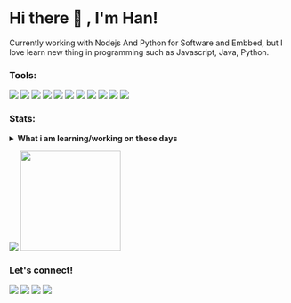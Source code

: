 # Hi there 👋 , I'm Han!
Currently working with Nodejs And Python for Software and Embbed, but I love learn new thing in programming such as Javascript, Java, Python.  

### Tools:
<p>
    <img src="https://img.shields.io/badge/IntelliJIDEA-000000.svg?style=flat&logo=intellij-idea&logoColor=white" />
    <img src="https://img.shields.io/badge/pycharm-143?style=flat&logo=pycharm&logoColor=black&color=black&labelColor=green" />
    <img src="https://img.shields.io/badge/Replit-DD1200?style=flat&logo=Replit&logoColor=white" />
    <img src="https://img.shields.io/badge/Visual%20Studio%20Code-0078d7.svg?style=flat&logo=visual-studio-code&logoColor=white" />
    <img src="https://img.shields.io/badge/firebase-%23039BE5.svg?style=flat&logo=firebase" />
    <img src="https://img.shields.io/badge/DigitalOcean-%230167ff.svg?style=flat&logo=digitalOcean&logoColor=white" />
    <img src="https://img.shields.io/badge/Kali-268BEE?style=flat&logo=kalilinux&logoColor=white" />
    <img src="https://img.shields.io/badge/-Arduino-00979D?style=flat&logo=Arduino&logoColor=white" />
    <img src="https://img.shields.io/badge/Postman-FF6C37?style=flat&logo=postman&logoColor=white" />
    <img src="https://img.shields.io/badge/tor-%237E4798.svg?style=flat&logo=tor-project&logoColor=white" />
    <img src="https://img.shields.io/badge/TensorFlow-%23FF6F00.svg?style=flat&logo=TensorFlow&logoColor=white" />
</p>

### Stats:
<details>
 <summary><strong>What i am learning/working on these days</strong></summary>
    - 🔭 I’m currently working on RPA </br>
    - 🌱 I’m currently learning Python,Java,Node</br>
    - 👯 I’m looking to collaborate on Automation Project, Mobile Apps, Web Project. </br>
    - 🤔 I’m looking for help with master of programming. hehe </br>
    - 💬 Ask me about anything.</br>
    - 📫 How to reach me: <a href="mailto:faisalhanafi0698@gmail.com">Email me!</a>  </br>
    - 😄 Pronouns: He/Him </br>
    - ⚡ Fun fact: I'm like traveling </br>
</details>
<p>
    <img src="https://github-readme-stats.vercel.app/api?username=Fhanafi&hide=contribs,prs&show_icons=true&hide_border=true&title_color=000" />
    <img src="https://github-readme-stats.vercel.app/api/top-langs/?username=Fhanafi&layout=compact" height=180 />
</p>

### Let's connect!
<p>
    <a href="https://linkedin.com/in/faisal-hanafi-643091290" target="blank"><img src="https://img.shields.io/badge/Faisal_Hanafi-30302f?style=flat&logo=linkedin" /></a>
    <a href="https://medium.com/@faisalhanafi112" target="blank"><img src="https://img.shields.io/badge/Faisal_Hanafi-30302f?style=flat&logo=medium" /></a>
    <a href="https://twitter.com/singkat_Han" target="blank"><img src="https://img.shields.io/badge/@singkat_Han_-30302f?style=flat&logo=twitter" /></a>
    <a href="https://www.facebook.com/profile.php?id=100069192744046" target="blank"><img src="https://img.shields.io/badge/Faisal_Hanafi_-30302f?style=flat&logo=facebook" /></a>
</p>

<!--
**Fhanafi/Fhanafi** is a ✨ _special_ ✨ repository because its `README.md` (this file) appears on your GitHub profile.

Here are some ideas to get you started:

- 🔭 I’m currently working on ...
- 🌱 I’m currently learning ...
- 👯 I’m looking to collaborate on ...
- 🤔 I’m looking for help with ...
- 💬 Ask me about ...
- 📫 How to reach me: ...
- 😄 Pronouns: ...
- ⚡ Fun fact: ...
-->
